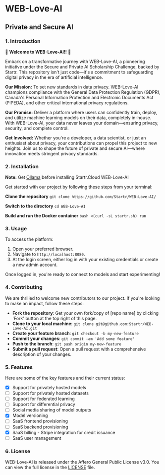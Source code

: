 # WEB-Love-AI

## Private and Secure AI

### 1. Introduction

🌟 **Welcome to WEB-Love-AI!!** 🌟

Embark on a transformative journey with WEB-Love-AI, a pioneering initiative under the Secure and Private AI Scholarship Challenge, backed by Startr. This repository isn't just code—it's a commitment to safeguarding digital privacy in the era of artificial intelligence.

**Our Mission:** To set new standards in data privacy. WEB-Love-AI champions compliance with the General Data Protection Regulation (GDPR), Canada's Personal Information Protection and Electronic Documents Act (PIPEDA), and other critical international privacy regulations.

**Our Promise:** Deliver a platform where users can confidently train, deploy, and utilize machine learning models on their data, completely in-house. With WEB-Love-AI, your data never leaves your domain—ensuring privacy, security, and complete control.

**Get Involved:** Whether you're a developer, a data scientist, or just an enthusiast about privacy, your contributions can propel this project to new heights. Join us to shape the future of private and secure AI—where innovation meets stringent privacy standards.


### 2. Installation

**Note:** Get [Ollama](https://ollama.com/download) before installing Startr.Cloud WEB-Love-AI

Get started with our project by following these steps from your terminal:

**Clone the repository**
`git clone https://github.com/Startr/WEB-Love-AI/`

**Switch to the directory**
`cd WEB-Love-AI`

**Build and run the Docker container**
`bash <(curl -sL startr.sh) run`


### 3. Usage

To access the platform:

1. Open your preferred browser.
2. Navigate to `http://localhost:8080`.
3. At the login screen, either log in with your existing credentials or create a new admin account.

Once logged in, you're ready to connect to models and start experimenting!

### 4. Contributing

We are thrilled to welcome new contributors to our project. If you're looking to make an impact, follow these steps:

- **Fork the repository**: Get your own fork/copy of [repo name] by clicking 'Fork' button at the top right of this page.
- **Clone to your local machine**: `git clone git@github.com:Startr/WEB-Love-AI.git`
- **Create your feature branch**: `git checkout -b my-new-feature`
- **Commit your changes**: `git commit -am 'Add some feature'`
- **Push to the branch**: `git push origin my-new-feature`
- **Submit a pull request**: Open a pull request with a comprehensive description of your changes.

### 5. Features

Here are some of the key features and their current status:

- [x] Support for privately hosted models
- [ ] Support for privately hosted datasets
- [ ] Support for federated learning
- [ ] Support for differential privacy
- [ ] Social media sharing of model outputs
- [x] Model versioning
- [ ] SaaS frontend provisioning
- [ ] SaaS backend provisioning
- [x] SaaS billing - Stripe integration for credit issuance
- [ ] SaaS user management

### 6. License

WEB-Love-AI is released under the Affero General Public License v3.0. You can view the full license in the [LICENSE](./LICENSE) file.

